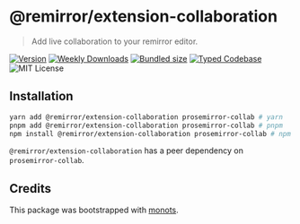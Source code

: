 # @remirror/extension-collaboration

> Add live collaboration to your remirror editor.

[![Version][version]][npm] [![Weekly Downloads][downloads-badge]][npm]
[![Bundled size][size-badge]][size] [![Typed Codebase][typescript]](./src/index.ts)
![MIT License][license]

[version]: https://flat.badgen.net/npm/v/@remirror/extension-collaboration
[npm]: https://npmjs.com/package/@remirror/extension-collaboration
[license]: https://flat.badgen.net/badge/license/MIT/purple
[size]: https://bundlephobia.com/result?p=@remirror/extension-collaboration
[size-badge]: https://flat.badgen.net/bundlephobia/minzip/@remirror/extension-collaboration
[typescript]: https://flat.badgen.net/badge/icon/TypeScript?icon=typescript&label
[downloads-badge]: https://badgen.net/npm/dw/@remirror/extension-collaboration/red?icon=npm

## Installation

```bash
yarn add @remirror/extension-collaboration prosemirror-collab # yarn
pnpm add @remirror/extension-collaboration prosemirror-collab # pnpm
npm install @remirror/extension-collaboration prosemirror-collab # npm
```

`@remirror/extension-collaboration` has a peer dependency on `prosemirror-collab`.

## Credits

This package was bootstrapped with [monots].

[monots]: https://github.com/monots/monots
